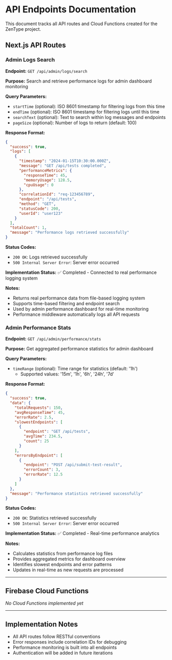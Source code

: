 # API Endpoints Documentation

This document tracks all API routes and Cloud Functions created for the ZenType project.

## Next.js API Routes

### Admin Logs Search
**Endpoint:** `GET /api/admin/logs/search`

**Purpose:** Search and retrieve performance logs for admin dashboard monitoring

**Query Parameters:**
- `startTime` (optional): ISO 8601 timestamp for filtering logs from this time
- `endTime` (optional): ISO 8601 timestamp for filtering logs until this time  
- `searchText` (optional): Text to search within log messages and endpoints
- `pageSize` (optional): Number of logs to return (default: 100)

**Response Format:**
```json
{
  "success": true,
  "logs": [
    {
      "timestamp": "2024-01-15T10:30:00.000Z",
      "message": "GET /api/tests completed",
      "performanceMetrics": {
        "responseTime": 45,
        "memoryUsage": 128.5,
        "cpuUsage": 0
      },
      "correlationId": "req-123456789",
      "endpoint": "/api/tests",
      "method": "GET",
      "statusCode": 200,
      "userId": "user123"
    }
  ],
  "totalCount": 1,
  "message": "Performance logs retrieved successfully"
}
```

**Status Codes:**
- `200 OK`: Logs retrieved successfully
- `500 Internal Server Error`: Server error occurred

**Implementation Status:** ✅ Completed - Connected to real performance logging system

**Notes:** 
- Returns real performance data from file-based logging system
- Supports time-based filtering and endpoint search
- Used by admin performance dashboard for real-time monitoring
- Performance middleware automatically logs all API requests

### Admin Performance Stats
**Endpoint:** `GET /api/admin/performance/stats`

**Purpose:** Get aggregated performance statistics for admin dashboard

**Query Parameters:**
- `timeRange` (optional): Time range for statistics (default: '1h')
  - Supported values: '15m', '1h', '6h', '24h', '7d'

**Response Format:**
```json
{
  "success": true,
  "data": {
    "totalRequests": 150,
    "avgResponseTime": 45,
    "errorRate": 2.5,
    "slowestEndpoints": [
      {
        "endpoint": "GET /api/tests",
        "avgTime": 234.5,
        "count": 25
      }
    ],
    "errorsByEndpoint": [
      {
        "endpoint": "POST /api/submit-test-result",
        "errorCount": 3,
        "errorRate": 12.5
      }
    ]
  },
  "message": "Performance statistics retrieved successfully"
}
```

**Status Codes:**
- `200 OK`: Statistics retrieved successfully
- `500 Internal Server Error`: Server error occurred

**Implementation Status:** ✅ Completed - Real-time performance analytics

**Notes:** 
- Calculates statistics from performance log files
- Provides aggregated metrics for dashboard overview
- Identifies slowest endpoints and error patterns
- Updates in real-time as new requests are processed

---

## Firebase Cloud Functions

*No Cloud Functions implemented yet*

---

## Implementation Notes

- All API routes follow RESTful conventions
- Error responses include correlation IDs for debugging
- Performance monitoring is built into all endpoints
- Authentication will be added in future iterations